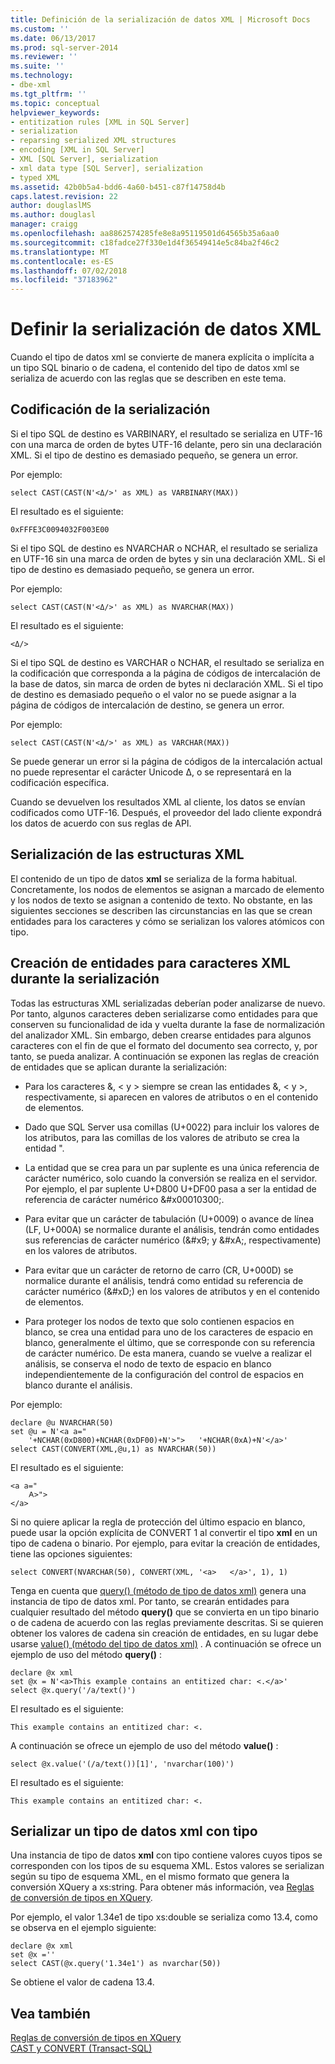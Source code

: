 ```yaml
---
title: Definición de la serialización de datos XML | Microsoft Docs
ms.custom: ''
ms.date: 06/13/2017
ms.prod: sql-server-2014
ms.reviewer: ''
ms.suite: ''
ms.technology:
- dbe-xml
ms.tgt_pltfrm: ''
ms.topic: conceptual
helpviewer_keywords:
- entitization rules [XML in SQL Server]
- serialization
- reparsing serialized XML structures
- encoding [XML in SQL Server]
- XML [SQL Server], serialization
- xml data type [SQL Server], serialization
- typed XML
ms.assetid: 42b0b5a4-bdd6-4a60-b451-c87f14758d4b
caps.latest.revision: 22
author: douglaslMS
ms.author: douglasl
manager: craigg
ms.openlocfilehash: aa8862574285fe8e8a95119501d64565b35a6aa0
ms.sourcegitcommit: c18fadce27f330e1d4f36549414e5c84ba2f46c2
ms.translationtype: MT
ms.contentlocale: es-ES
ms.lasthandoff: 07/02/2018
ms.locfileid: "37183962"
---
```

# <a name="define-the-serialization-of-xml-data"></a>Definir la serialización de datos XML
  Cuando el tipo de datos xml se convierte de manera explícita o implícita a un tipo SQL binario o de cadena, el contenido del tipo de datos xml se serializa de acuerdo con las reglas que se describen en este tema.  
  
## <a name="serialization-encoding"></a>Codificación de la serialización  
 Si el tipo SQL de destino es VARBINARY, el resultado se serializa en UTF-16 con una marca de orden de bytes UTF-16 delante, pero sin una declaración XML. Si el tipo de destino es demasiado pequeño, se genera un error.  
  
 Por ejemplo:  
  
```  
select CAST(CAST(N'<Δ/>' as XML) as VARBINARY(MAX))  
```  
  
 El resultado es el siguiente:  
  
```  
0xFFFE3C0094032F003E00  
```  
  
 Si el tipo SQL de destino es NVARCHAR o NCHAR, el resultado se serializa en UTF-16 sin una marca de orden de bytes y sin una declaración XML. Si el tipo de destino es demasiado pequeño, se genera un error.  
  
 Por ejemplo:  
  
```  
select CAST(CAST(N'<Δ/>' as XML) as NVARCHAR(MAX))  
```  
  
 El resultado es el siguiente:  
  
```  
<Δ/>  
```  
  
 Si el tipo SQL de destino es VARCHAR o NCHAR, el resultado se serializa en la codificación que corresponda a la página de códigos de intercalación de la base de datos, sin marca de orden de bytes ni declaración XML. Si el tipo de destino es demasiado pequeño o el valor no se puede asignar a la página de códigos de intercalación de destino, se genera un error.  
  
 Por ejemplo:  
  
```  
select CAST(CAST(N'<Δ/>' as XML) as VARCHAR(MAX))  
```  
  
 Se puede generar un error si la página de códigos de la intercalación actual no puede representar el carácter Unicode Δ, o se representará en la codificación específica.  
  
 Cuando se devuelven los resultados XML al cliente, los datos se envían codificados como UTF-16. Después, el proveedor del lado cliente expondrá los datos de acuerdo con sus reglas de API.  
  
## <a name="serialization-of-the-xml-structures"></a>Serialización de las estructuras XML  
 El contenido de un tipo de datos **xml** se serializa de la forma habitual. Concretamente, los nodos de elementos se asignan a marcado de elemento y los nodos de texto se asignan a contenido de texto. No obstante, en las siguientes secciones se describen las circunstancias en las que se crean entidades para los caracteres y cómo se serializan los valores atómicos con tipo.  
  
## <a name="entitization-of-xml-characters-during-serialization"></a>Creación de entidades para caracteres XML durante la serialización  
 Todas las estructuras XML serializadas deberían poder analizarse de nuevo. Por tanto, algunos caracteres deben serializarse como entidades para que conserven su funcionalidad de ida y vuelta durante la fase de normalización del analizador XML. Sin embargo, deben crearse entidades para algunos caracteres con el fin de que el formato del documento sea correcto, y, por tanto, se pueda analizar. A continuación se exponen las reglas de creación de entidades que se aplican durante la serialización:  
  
-   Para los caracteres &, \< y > siempre se crean las entidades &amp;, &lt; y &gt;, respectivamente, si aparecen en valores de atributos o en el contenido de elementos.  
  
-   Dado que SQL Server usa comillas (U+0022) para incluir los valores de los atributos, para las comillas de los valores de atributo se crea la entidad &quot;.  
  
-   La entidad que se crea para un par suplente es una única referencia de carácter numérico, solo cuando la conversión se realiza en el servidor. Por ejemplo, el par suplente U+D800 U+DF00 pasa a ser la entidad de referencia de carácter numérico &\#x00010300;.  
  
-   Para evitar que un carácter de tabulación (U+0009) o avance de línea (LF, U+000A) se normalice durante el análisis, tendrán como entidades sus referencias de carácter numérico (&\#x9; y &\#xA;, respectivamente) en los valores de atributos.  
  
-   Para evitar que un carácter de retorno de carro (CR, U+000D) se normalice durante el análisis, tendrá como entidad su referencia de carácter numérico (&\#xD;) en los valores de atributos y en el contenido de elementos.  
  
-   Para proteger los nodos de texto que solo contienen espacios en blanco, se crea una entidad para uno de los caracteres de espacio en blanco, generalmente el último, que se corresponde con su referencia de carácter numérico. De esta manera, cuando se vuelve a realizar el análisis, se conserva el nodo de texto de espacio en blanco independientemente de la configuración del control de espacios en blanco durante el análisis.  
  
 Por ejemplo:  
  
```  
declare @u NVARCHAR(50)  
set @u = N'<a a="  
    '+NCHAR(0xD800)+NCHAR(0xDF00)+N'>">   '+NCHAR(0xA)+N'</a>'  
select CAST(CONVERT(XML,@u,1) as NVARCHAR(50))  
```  
  
 El resultado es el siguiente:  
  
```  
<a a="  
    𐌀>">     
</a>  
```  
  
 Si no quiere aplicar la regla de protección del último espacio en blanco, puede usar la opción explícita de CONVERT 1 al convertir el tipo **xml** en un tipo de cadena o binario. Por ejemplo, para evitar la creación de entidades, tiene las opciones siguientes:  
  
```  
select CONVERT(NVARCHAR(50), CONVERT(XML, '<a>   </a>', 1), 1)  
```  
  
 Tenga en cuenta que [query() (método de tipo de datos xml)](/sql/t-sql/xml/query-method-xml-data-type) genera una instancia de tipo de datos xml. Por tanto, se crearán entidades para cualquier resultado del método **query()** que se convierta en un tipo binario o de cadena de acuerdo con las reglas previamente descritas. Si se quieren obtener los valores de cadena sin creación de entidades, en su lugar debe usarse [value() (método del tipo de datos xml)](/sql/t-sql/xml/value-method-xml-data-type) . A continuación se ofrece un ejemplo de uso del método **query()** :  
  
```  
declare @x xml  
set @x = N'<a>This example contains an entitized char: <.</a>'  
select @x.query('/a/text()')  
```  
  
 El resultado es el siguiente:  
  
```  
This example contains an entitized char: <.  
```  
  
 A continuación se ofrece un ejemplo de uso del método **value()** :  
  
```  
select @x.value('(/a/text())[1]', 'nvarchar(100)')  
```  
  
 El resultado es el siguiente:  
  
```  
This example contains an entitized char: <.  
```  
  
## <a name="serializing-a-typed-xml-data-type"></a>Serializar un tipo de datos xml con tipo  
 Una instancia de tipo de datos **xml** con tipo contiene valores cuyos tipos se corresponden con los tipos de su esquema XML. Estos valores se serializan según su tipo de esquema XML, en el mismo formato que genera la conversión XQuery a xs:string. Para obtener más información, vea [Reglas de conversión de tipos en XQuery](/sql/xquery/type-casting-rules-in-xquery).  
  
 Por ejemplo, el valor 1.34e1 de tipo xs:double se serializa como 13.4, como se observa en el ejemplo siguiente:  
  
```  
declare @x xml  
set @x =''  
select CAST(@x.query('1.34e1') as nvarchar(50))  
```  
  
 Se obtiene el valor de cadena 13.4.  
  
## <a name="see-also"></a>Vea también  
 [Reglas de conversión de tipos en XQuery](/sql/xquery/type-casting-rules-in-xquery)   
 [CAST y CONVERT &#40;Transact-SQL&#41;](/sql/t-sql/functions/cast-and-convert-transact-sql)  
  
  
